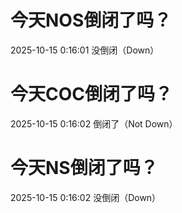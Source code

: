 # 今天NOS倒闭了吗？

2025-10-15 0:16:01 没倒闭（Down）

# 今天COC倒闭了吗？

2025-10-15 0:16:02 倒闭了（Not Down）

# 今天NS倒闭了吗？

2025-10-15 0:16:02 没倒闭（Down）

